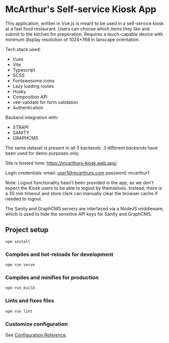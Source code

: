 # McArthur's Self-service Kiosk App

This application, written in Vue.js is meant to be used in a self-service kiosk at a fast food restaurant. Users can choose which items they like and submit to the kitchen for preperation. Requires a touch-capable device with minimum display resolution of 1024\*768 in lanscape orientation.

Tech stack used:

- Vuex
- Vite
- Typescript
- SCSS
- Fontawesome icons
- Lazy loading routes
- Husky
- Composition API
- vee-validate for form validation
- Authentication

Backend integration with:

- STRAPI
- SANITY
- GRAPHCMS

The same dataset is present in all 3 backends. 3 different backends have been used for demo purposes only.

Site is hosted here:
https://mcarthurs-kiosk.web.app/

Login credentials:
email: user1@mcarthurs.com
password: mcarthur1

Note: Logout functionality hasn't been provided in the app, as we don't expect the Kiosk users to be able to logout by themselves. Instead, there is a 30 min timeout and store clerk can manually clear the browser cache if needed to logout.

The Sanity and GraphCMS servers are interfaced via a NodeJS middleware, which is used to hide the sensitive API keys for Sanity and GraphCMS.

## Project setup

```
npm install
```

### Compiles and hot-reloads for development

```
npm run serve
```

### Compiles and minifies for production

```
npm run build
```

### Lints and fixes files

```
npm run lint
```

### Customize configuration

See [Configuration Reference](https://cli.vuejs.org/config/).
